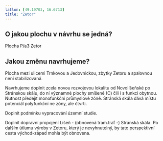 ```yaml
---
latlon: [49.19703, 16.6713]
title: "Zetor"
---
```


## O jakou plochu v návrhu se jedná?

Plocha P/a3 Zetor

## Jakou změnu navrhujeme?

Plocha mezi ulicemi Trnkovou a Jedovnickou, zbytky Zetoru a spalovnou není stabilizovaná.

Navrhujeme doplnit zcela novou rozvojovou lokalitu od Novolíšeňské po Stránskou skálu, do ní významné plochy smíšené (C) čili i s funkcí obytnou. Nutnost předejít monofunkční průmyslové zóně. Stránská skála dává místu potenciál polyfunkční ne zóny, ale čtvrti.

Doplnit podmínku vypracování územní studie.

Doplnit dopravní propojení Líšeň - (obnovená tram.trať -) Stránská skála. Po dalším útlumu výroby v Zetoru, který je nevyhnutelný, by tato perspektivní cesta východ-západ mohla být obnovena.
